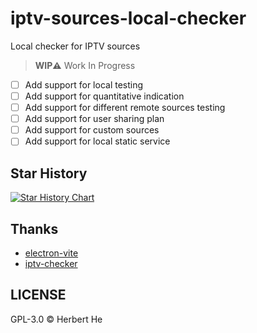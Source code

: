 # iptv-sources-local-checker

Local checker for IPTV sources

> **WIP⚠️** Work In Progress

- [ ] Add support for local testing
- [ ] Add support for quantitative indication
- [ ] Add support for different remote sources testing
- [ ] Add support for user sharing plan
- [ ] Add support for custom sources
- [ ] Add support for local static service

## Star History

[![Star History Chart](https://api.star-history.com/svg?repos=HerbertHe/iptv-sources-local-checker&type=Date)](https://star-history.com/#HerbertHe/iptv-sources-local-checker&Date)

## Thanks

- [electron-vite](https://github.com/alex8088/electron-vite)
- [iptv-checker](https://github.com/freearhey/iptv-checker)

## LICENSE

GPL-3.0 &copy; Herbert He
